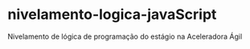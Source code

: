 # nivelamento-logica-javaScript
Nivelamento de lógica de programação do estágio na Aceleradora Ágil
